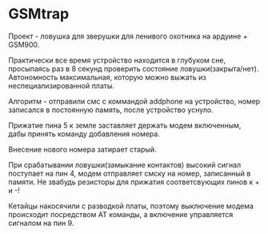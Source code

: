 # GSMtrap
Проект - ловушка для зверушки для ленивого охотника на ардуине + GSM900.

Практически все время устройство находится в глубуком сне, просыпаясь раз в 8 секунд проверить состояние ловушки(закрыта/нет). Автономность максимальная, которую можно выжать из неспециализированной платы.

Алгоритм - отправили смс с коммандой addphone на устройство, номер записался в постоянную память, после устройство уснуло.

Прижатие пина 5 к земле заставляет держать модем включенным, дабы принять команду добавления номера.

Внесение нового номера затирает старый. 

При срабатывании ловушки(замыкание контактов) высокий сигнал поступает на пин 4, модем отправляет смску на номер, записанный в памяти. 
Не звабудь резисторы для прижатия соответсвующих пинов к + и -!

Кетайцы накосячили с разводкой платы, поэтому выключение модема происходит посредством AT команды, а включение управляется сигналом на пин 9.
